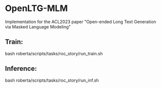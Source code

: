 # OpenLTG-MLM

Implementation for the ACL2023 paper "Open-ended Long Text Generation via Masked Language Modeling"


## Train:

bash roberta/scripts/tasks/roc_story/run_train.sh

## Inference:

bash roberta/scripts/tasks/roc_story/run_inf.sh

